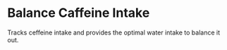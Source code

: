 # Balance Caffeine Intake
 Tracks ceffeine intake and provides the optimal water intake to balance it out.
